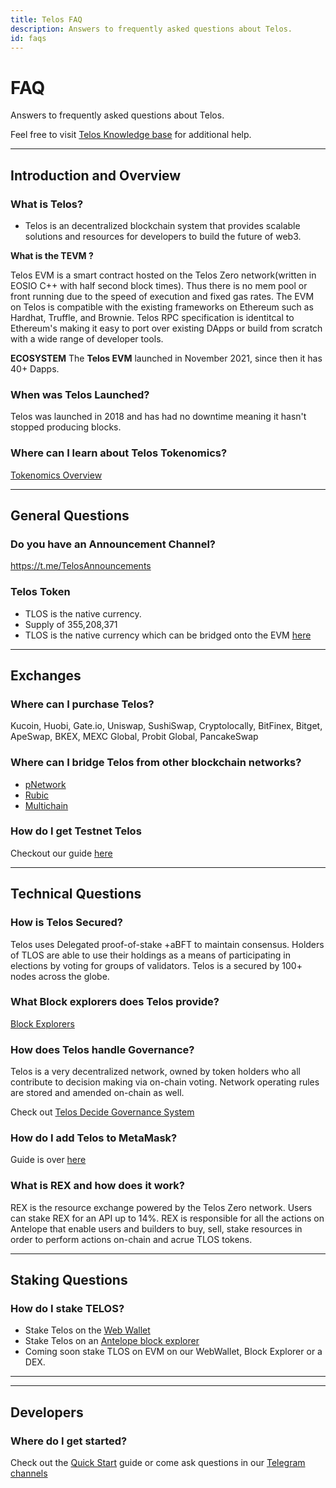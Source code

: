 ```yaml
---
title: Telos FAQ
description: Answers to frequently asked questions about Telos.
id: faqs
---
```


# FAQ

Answers to frequently asked questions about Telos.

Feel free to visit [Telos Knowledge base](https://help.telos.net/) for additional help.

---

## Introduction and Overview

### What is Telos?

- Telos is an decentralized blockchain system that provides scalable solutions and resources for developers to build the future of web3.  


**What is the TEVM ?**

Telos EVM is a smart contract hosted on the Telos Zero network(written in EOSIO C++ with half second block times). Thus there is no mem pool or front running due to the speed of execution and fixed gas rates. The EVM on Telos is compatible with the existing frameworks on Ethereum such as Hardhat, Truffle, and Brownie. Telos RPC specification is identitcal to Ethereum's making it easy to port over existing DApps or build from scratch with a wide range of developer tools. 

**ECOSYSTEM**
The __Telos EVM__ launched in November 2021, since then it has 40+ Dapps.


### When was Telos Launched?
Telos was launched in 2018 and has had no downtime meaning it hasn't stopped producing blocks. 

### Where can I learn about Telos Tokenomics?
[Tokenomics Overview](https://www.telos.net/tlos-tokenomics)

---

## General Questions

### Do you have an Announcement Channel?
https://t.me/TelosAnnouncements


### Telos Token
- TLOS is the native currency. 
- Supply of 355,208,371
- TLOS is the native currency which can be bridged onto the EVM [here](https://wallet.telos.net/balance)

---

## Exchanges

### Where can I purchase Telos?
Kucoin, Huobi, Gate.io, Uniswap, SushiSwap, Cryptolocally, BitFinex, Bitget, ApeSwap, BKEX, MEXC Global, Probit Global, PancakeSwap

### Where can I bridge Telos from other blockchain networks?
- [pNetwork](https://dapp.ptokens.io/swap?asset=tlos&from=bsc&to=telos)
- [Rubic](https://rubic.exchange/)
- [Multichain](https://app.multichain.org/#/router)

### How do I get Testnet Telos
Checkout our guide [here](../quickstart/wallets/getting-some-tlos.md)

---

## Technical Questions

### How is Telos Secured?

Telos uses Delegated proof-of-stake +aBFT to maintain consensus. Holders of TLOS are able to use their holdings as a means of participating in elections by voting for groups of validators. Telos is a secured by 100+ nodes across the globe.

### What Block explorers does Telos provide?
[Block Explorers](https://www.telos.net/ecosystem-apps-filter/block-explorer)


### How does Telos handle Governance?
Telos is a very decentralized network, owned by token holders who all contribute to decision making via on-chain voting.  Network operating rules are stored and amended on-chain as well.

Check out [Telos Decide Governance System](../zero/governance/decide/README.md)


### How do I add Telos to MetaMask?
Guide is over [here](../evm/about/launch-dapp-on-tEVM.md)
### What is REX and how does it work?
REX is the resource exchange powered by the Telos Zero network. Users can stake REX for an API up to 14%. REX is responsible for all the actions on Antelope that enable users and builders to buy, sell, stake resources in order to perform actions on-chain and acrue TLOS tokens. 

---

## Staking Questions

### How do I stake TELOS?
- Stake Telos on the [Web Wallet](https://wallet.telos.net/balance)
- Stake Telos on an [Antelope block explorer](https://www.telos.net/ecosystem-apps-filter/block-explorer)
- Coming soon stake TLOS on EVM on our WebWallet, Block Explorer or a DEX. 

---


---

## Developers

### Where do I get started?

Check out the [Quick Start](/quickstart) guide or come ask questions in our [Telegram channels](/overview/getting-started/resources#community-channels)
